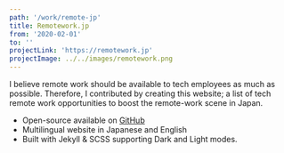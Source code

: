 ```yaml
---
path: '/work/remote-jp'
title: Remotework.jp
from: '2020-02-01'
to: ''
projectLink: 'https://remotework.jp'
projectImage: ../../images/remotework.png
---
```


I believe remote work should be available to tech employees as much as possible. Therefore, I contributed by creating this website; a list of tech remote work opportunities to boost the remote-work scene in Japan.

- Open-source available on <a href="https://github.com/remote-jp/remote-in-japan" target="_new">GitHub</a>
- Multilingual website in Japanese and English
- Built with Jekyll & SCSS supporting Dark and Light modes.
